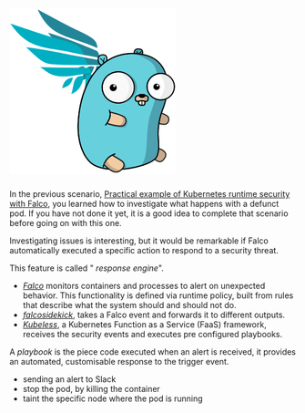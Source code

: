 # ![falcosidekick](assets/falcosidekick_color.png)

In the previous scenario, [Practical example of Kubernetes runtime security with Falco](https://katacoda.com/falco/courses/falco/forensics-k8s), you learned how to investigate what happens with a defunct pod. If you have not done it yet, it is a good idea to complete that scenario before going on with this one.

Investigating issues is interesting, but it would be remarkable if Falco automatically executed a specific action to respond to a security threat.

This feature is called " _response engine_".

- _[Falco](http://falco.org/)_ monitors containers and processes to alert on unexpected behavior. This functionality is defined via runtime policy, built from rules that describe what the system should and should not do.
- [_falcosidekick_](https://github.com/falcosecurity/falcosidekick), takes a Falco event and forwards it to different outputs.
- _[Kubeless](https://kubeless.io/)_, a Kubernetes Function as a Service (FaaS) framework, receives the security events and executes pre configured playbooks.

A _playbook_ is the piece code executed when an alert is received, it provides an automated, customisable response to the trigger event.

- sending an alert to Slack
- stop the pod, by killing the container
- taint the specific node where the pod is running
